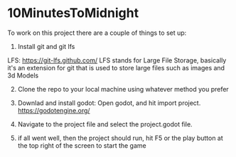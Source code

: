 # 10MinutesToMidnight

To work on this project there are a couple of things to set up:

1. Install git and git lfs

LFS: https://git-lfs.github.com/
LFS stands for Large File Storage, basically it's an extension for git that is used to store large files such as images and 3d Models

2. Clone the repo to your local machine using whatever method you prefer

3. Downlad and install godot: Open godot, and hit import project.
https://godotengine.org/

4. Navigate to the project file and select the project.godot file.

5. if all went well, then the project should run, hit F5 or the play button at the top right of the screen to start the game

